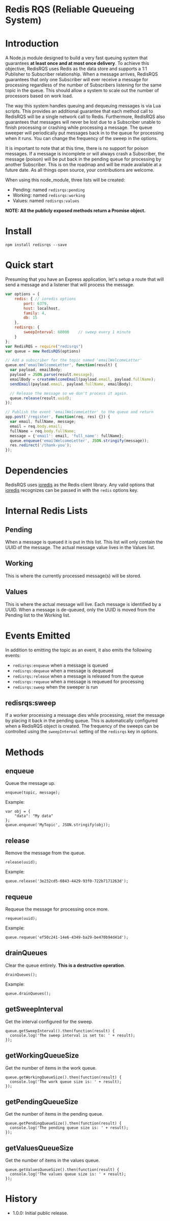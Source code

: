 Redis RQS (Reliable Queueing System)
====================================

# Introduction
A Node.js module designed to build a very fast queuing system that guarantees **at least once and at most once delivery**. To achieve this objective, RedisRQS uses Redis as the data store and supports a 1:1 Publisher to Subscriber relationship. When a message arrives, RedisRQS guarantees that only one Subscriber will ever receive a message for processing regardless of the number of Subscribers listening for the same topic in the queue. This should allow a system to scale out the number of processors based on work load.

The way this system handles queuing and dequeuing messages is via Lua scripts. This provides an additional guarantee that each method call to RedisRQS will be a single network call to Redis. Furthermore, RedisRQS also guarantees that messages will never be lost due to a Subscriber unable to finish processing or crashing while processing a message. The queue sweeper will periodically put messages back in to the queue for processing when it runs. You can change the frequency of the sweep in the options.

It is important to note that at this time, there is no support for poison messages. If a message is incomplete or will always crash a Subscriber, the message (poison) will be put back in the pending queue for processing by another Subscriber. This is on the roadmap and will be made available at a future date. As all things open source, your contributions are welcome.

When using this node_module, three lists will be created:

- Pending: named `redisrqs:pending`
- Working: named `redisrqs:working`
- Values: named `redisrqs:values`

**NOTE: All the publicly exposed methods return a Promise object.**

# Install
    npm install redisrqs --save

# Quick start
Presuming that you have an Express application, let's setup a route that will send a message and a listener that will process the message.

``` javascript
var options = {
    redis: { // ioredis options
        port: 6379,
        host: localhost,
        family: 4,
        db: 15
    },
    redisrqs: {
        sweepInterval: 60000    // sweep every 1 minute
    }
};
var RedisRQS = require("redisrqs")
var queue = new RedisRQS(options)

// Add a subscriber for the topic named 'emailWelcomeLetter'
queue.on('emailWelcomeLetter', function(result) {
  var payload, emailBody;
  payload = JSON.parse(result.message);
  emailBody = createWelcomeEmail(payload.email, payload.fullName);
  sendEmail(payload.email, payload.fullName, emailBody);

  // Release the message so we don't process it again.
  queue.release(result.uuid);
});

// Publish the event 'emailWelcomeLetter' to the queue and return
app.post('/register', function(req, res) {}) {
  var email, fullName, message;
  email = req.body.email;
  fullName = req.body.fullName;
  message = {'email': email, 'full_name': fullName};
  queue.enqueue('emailWelcomeLetter', JSON.stringify(message));
  res.redirect('/thank-you');
});
```

# Dependencies
RedisRQS uses [ioredis](https://github.com/luin/ioredis) as the Redis client library. Any valid options
that [ioredis](https://github.com/luin/ioredis) recognizes can be passed in with the `redis` options key.

# Internal Redis Lists
## Pending
When a message is queued it is put in this list. This list will only contain
the UUID of the message. The actual message value lives in the Values list.

## Working
This is where the currently processed message(s) will be stored.

## Values
This is where the actual message will live. Each message is identified
by a UUID. When a message is de-queued, only the UUID is moved from the
Pending list to the Working list.

# Events Emitted
In addition to emitting the topic as an event, it also emits the following
events:

- `redisrqs:enqueue` when a message is queued
- `redisrqs:dequeue` when a message is dequeued
- `redisrqs:release` when a message is released from the queue
- `redisrqs:requeue` when a message is requeued for processing
- `redisrqs:sweep` when the sweeper is run

## redisrqs:sweep
If a worker processing a message dies while processing, reset the message by placing it back
in the pending queue. This is automatically configured when a RedisRQS object is created. The
frequency of the sweeps can be controlled using the `sweepInterval` setting of the `redisrqs`
key in options.

# Methods

## enqueue
Queue the message up.

```
enqueue(topic, message);
```
Example:
```
var obj = {
    "data": "My data"
};
queue.enqueue('MyTopic', JSON.stringify(obj));
```

## release
Remove the message from the queue.
```
release(uuid);
```
Example:
```
queue.release('3e232cd5-0843-4429-93f0-722b7171263d');
```

## requeue
Requeue the message for processing once more.
```
requeue(uuid);
```
Example:
```
queue.requeue('ef50c241-14e6-4349-ba29-be470b94d41d');
```

## drainQueues
Clear the queue entirely. **This is a destructive operation**.
```
drainQueues();
```
Example:
```
queue.drainQueues();
```

## getSweepInterval
Get the interval configured for the sweep.
```
queue.getSweepInterval().then(function(result) {
  console.log('The sweep interval is set to: ' + result);
});
```

## getWorkingQueueSize
Get the number of items in the work queue.
```
queue.getWorkingQueueSize().then(function(result) {
  console.log('The work queue size is: ' + result);
});
```

## getPendingQueueSize
Get the number of items in the pending queue.
```
queue.getPendingQueueSize().then(function(result) {
  console.log('The pending queue size is: ' + result);
});
```
## getValuesQueueSize
Get the number of items in the values queue.
```
queue.getValuesQueueSize().then(function(result) {
  console.log('The values queue size is: ' + result);
});
```

# History
- 1.0.0: Initial public release.
